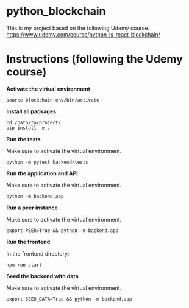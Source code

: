 # python_blockchain
This is my project based on the following Udemy course.
https://www.udemy.com/course/python-js-react-blockchain/

# Instructions (following the Udemy course)
**Activate the virtual environment**
```
source blockchain-env/bin/activate
```

**Install all packages**
```
cd /path/to/project/
pip install -e .
```

**Run the tests**

Make sure to activate the virtual environment.

```
python -m pytest backend/tests
```

**Run the application and API**

Make sure to activate the virtual environment.

```
python -m backend.app
```

**Run a peer instance**

Make sure to activate the virtual environment.

```
export PEER=True && python -m backend.app
```

**Run the frontend**

In the frontend directory:

```
npm run start
```

**Seed the backend with data**

Make sure to activate the virtual environment.

```
export SEED_DATA=True && python -m backend.app
```
